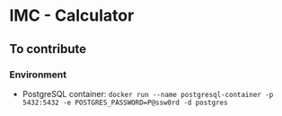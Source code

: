 # IMC - Calculator

## To contribute

### Environment

- PostgreSQL container: `docker run --name postgresql-container -p 5432:5432 -e POSTGRES_PASSWORD=P@ssw0rd -d postgres`